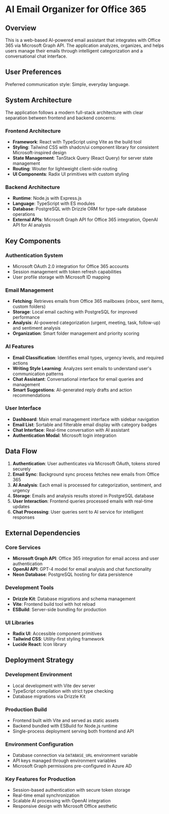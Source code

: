 # AI Email Organizer for Office 365

## Overview

This is a web-based AI-powered email assistant that integrates with Office 365 via Microsoft Graph API. The application analyzes, organizes, and helps users manage their emails through intelligent categorization and a conversational chat interface. 


## User Preferences

Preferred communication style: Simple, everyday language.

## System Architecture

The application follows a modern full-stack architecture with clear separation between frontend and backend concerns:

### Frontend Architecture
- **Framework**: React with TypeScript using Vite as the build tool
- **Styling**: Tailwind CSS with shadcn/ui component library for consistent Microsoft-inspired design
- **State Management**: TanStack Query (React Query) for server state management
- **Routing**: Wouter for lightweight client-side routing
- **UI Components**: Radix UI primitives with custom styling

### Backend Architecture
- **Runtime**: Node.js with Express.js
- **Language**: TypeScript with ES modules
- **Database**: PostgreSQL with Drizzle ORM for type-safe database operations
- **External APIs**: Microsoft Graph API for Office 365 integration, OpenAI API for AI analysis

## Key Components

### Authentication System
- Microsoft OAuth 2.0 integration for Office 365 accounts
- Session management with token refresh capabilities
- User profile storage with Microsoft ID mapping

### Email Management
- **Fetching**: Retrieves emails from Office 365 mailboxes (inbox, sent items, custom folders)
- **Storage**: Local email caching with PostgreSQL for improved performance
- **Analysis**: AI-powered categorization (urgent, meeting, task, follow-up) and sentiment analysis
- **Organization**: Smart folder management and priority scoring

### AI Features
- **Email Classification**: Identifies email types, urgency levels, and required actions
- **Writing Style Learning**: Analyzes sent emails to understand user's communication patterns
- **Chat Assistant**: Conversational interface for email queries and management
- **Smart Suggestions**: AI-generated reply drafts and action recommendations

### User Interface
- **Dashboard**: Main email management interface with sidebar navigation
- **Email List**: Sortable and filterable email display with category badges
- **Chat Interface**: Real-time conversation with AI assistant
- **Authentication Modal**: Microsoft login integration

## Data Flow

1. **Authentication**: User authenticates via Microsoft OAuth, tokens stored securely
2. **Email Sync**: Background sync process fetches new emails from Office 365
3. **AI Analysis**: Each email is processed for categorization, sentiment, and urgency
4. **Storage**: Emails and analysis results stored in PostgreSQL database
5. **User Interaction**: Frontend queries processed emails with real-time updates
6. **Chat Processing**: User queries sent to AI service for intelligent responses

## External Dependencies

### Core Services
- **Microsoft Graph API**: Office 365 integration for email access and user authentication
- **OpenAI API**: GPT-4 model for email analysis and chat functionality
- **Neon Database**: PostgreSQL hosting for data persistence

### Development Tools
- **Drizzle Kit**: Database migrations and schema management
- **Vite**: Frontend build tool with hot reload
- **ESBuild**: Server-side bundling for production

### UI Libraries
- **Radix UI**: Accessible component primitives
- **Tailwind CSS**: Utility-first styling framework
- **Lucide React**: Icon library

## Deployment Strategy

### Development Environment
- Local development with Vite dev server
- TypeScript compilation with strict type checking
- Database migrations via Drizzle Kit

### Production Build
- Frontend built with Vite and served as static assets
- Backend bundled with ESBuild for Node.js runtime
- Single-process deployment serving both frontend and API

### Environment Configuration
- Database connection via `DATABASE_URL` environment variable
- API keys managed through environment variables
- Microsoft Graph permissions pre-configured in Azure AD

### Key Features for Production
- Session-based authentication with secure token storage
- Real-time email synchronization
- Scalable AI processing with OpenAI integration
- Responsive design with Microsoft Office aesthetic